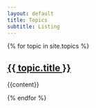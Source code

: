 ```yaml
---
layout: default
title: Topics
subtitle: Listing
---
```

<div class="topics">
    {% for topic in site.topics %}
       <h2><a href="{{ topic.url | prepend: site.baseurl }}"><span class="topic-title">{{ topic.title }}</span></a></h2>
       <p>{{content}}</p>
    {% endfor %}
</div>

